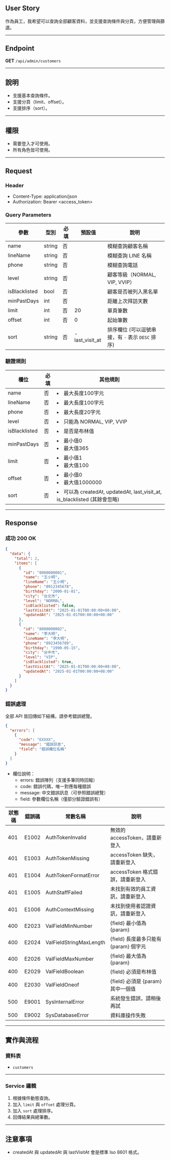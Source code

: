 ## User Story

作為員工，我希望可以查詢全部顧客資料，並支援查詢條件與分頁，方便管理與篩選。

---

## Endpoint

**GET** `/api/admin/customers`

---

## 說明

- 支援基本查詢條件。
- 支援分頁（limit、offset）。
- 支援排序（sort）。

---

## 權限

- 需要登入才可使用。
- 所有角色皆可使用。

---

## Request

### Header

- Content-Type: application/json
- Authorization: Bearer <access_token>

### Query Parameters

| 參數          | 型別   | 必填 | 預設值         | 說明                                             |
| ------------- | ------ | ---- | -------------- | ------------------------------------------------ |
| name          | string | 否   |                | 模糊查詢顧客名稱                                 |
| lineName      | string | 否   |                | 模糊查詢 LINE 名稱                               |
| phone         | string | 否   |                | 模糊查詢電話                                     |
| level         | string | 否   |                | 顧客等級（NORMAL, VIP, VVIP）                    |
| isBlacklisted | bool   | 否   |                | 顧客是否被列入黑名單                             |
| minPastDays   | int    | 否   |                | 距離上次拜訪天數                                 |
| limit         | int    | 否   | 20             | 單頁筆數                                         |
| offset        | int    | 否   | 0              | 起始筆數                                         |
| sort          | string | 否   | -last_visit_at | 排序欄位 (可以逗號串接，有 `-` 表示 `DESC` 排序) |

### 驗證規則

| 欄位          | 必填 | 其他規則                                                                    |
| ------------- | ---- | --------------------------------------------------------------------------- |
| name          | 否   | <li>最大長度100字元                                                         |
| lineName      | 否   | <li>最大長度100字元                                                         |
| phone         | 否   | <li>最大長度20字元                                                          |
| level         | 否   | <li>只能為 NORMAL, VIP, VVIP                                                |
| isBlacklisted | 否   | <li>是否是布林值                                                            |
| minPastDays   | 否   | <li>最小值0<li>最大值365                                                    |
| limit         | 否   | <li>最小值1<li>最大值100                                                    |
| offset        | 否   | <li>最小值0<li>最大值1000000                                                |
| sort          | 否   | <li>可以為 createdAt, updatedAt, last_visit_at, is_blacklisted (其餘會忽略) |

---

## Response

### 成功 200 OK

```json
{
  "data": {
    "total": 2,
    "items": [
      {
        "id": "8000000001",
        "name": "王小明",
        "lineName": "王小明",
        "phone": "0912345678",
        "birthday": "2000-01-01",
        "city": "台北市",
        "level": "NORMAL",
        "isBlacklisted": false,
        "lastVisitAt": "2025-01-01T00:00:00+08:00",
        "updatedAt": "2025-01-01T00:00:00+08:00"
      },
      {
        "id": "8000000002",
        "name": "李大明",
        "lineName": "李大明",
        "phone": "0923456789",
        "birthday": "1990-05-15",
        "city": "台中市",
        "level": "VIP",
        "isBlacklisted": true,
        "lastVisitAt": "2025-01-01T00:00:00+08:00",
        "updatedAt": "2025-01-01T00:00:00+08:00"
      }
    ]
  }
}
```

### 錯誤處理

全部 API 皆回傳如下結構，請參考錯誤總覽。

```json
{
  "errors": [
    {
      "code": "EXXXX",
      "message": "錯誤訊息",
      "field": "錯誤欄位名稱"
    }
  ]
}
```

- 欄位說明：
  - errors: 錯誤陣列（支援多筆同時回報）
  - code: 錯誤代碼，唯一對應每種錯誤
  - message: 中文錯誤訊息（可參照錯誤總覽）
  - field: 參數欄位名稱（僅部分驗證錯誤有）

| 狀態碼 | 錯誤碼 | 常數名稱                | 說明                                  |
| ------ | ------ | ----------------------- | ------------------------------------- |
| 401    | E1002  | AuthTokenInvalid       | 無效的 accessToken，請重新登入        |
| 401    | E1003  | AuthTokenMissing        | accessToken 缺失，請重新登入          |
| 401    | E1004  | AuthTokenFormatError    | accessToken 格式錯誤，請重新登入      |
| 401    | E1005  | AuthStaffFailed         | 未找到有效的員工資訊，請重新登入      |
| 401    | E1006  | AuthContextMissing      | 未找到使用者認證資訊，請重新登入      |
| 400    | E2023  | ValFieldMinNumber       | {field} 最小值為 {param}              |
| 400    | E2024  | ValFieldStringMaxLength | {field} 長度最多只能有 {param} 個字元 |
| 400    | E2026  | ValFieldMaxNumber       | {field} 最大值為 {param}              |
| 400    | E2029  | ValFieldBoolean         | {field} 必須是布林值                  |
| 400    | E2030  | ValFieldOneof           | {field} 必須是 {param} 其中一個值     |
| 500    | E9001  | SysInternalError        | 系統發生錯誤，請稍後再試              |
| 500    | E9002  | SysDatabaseError        | 資料庫操作失敗                        |

---

## 實作與流程

### 資料表

- `customers`

---

### Service 邏輯

1. 根據條件動態查詢。
2. 加入 `limit` 與 `offset` 處理分頁。
3. 加入 `sort` 處理排序。
4. 回傳結果與總筆數。

---

## 注意事項

- createdAt 與 updatedAt 與 lastVisitAt 會是標準 Iso 8601 格式。
